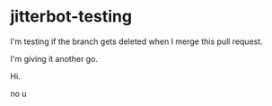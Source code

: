 # jitterbot-testing

I'm testing if the branch gets deleted when I merge this pull request.

I'm giving it another go.

Hi.

no u
